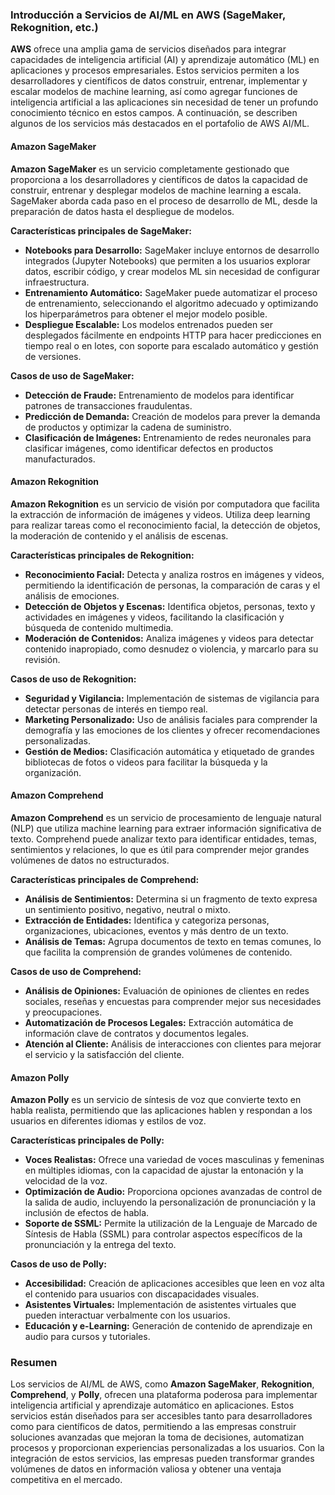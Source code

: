 ### Introducción a Servicios de AI/ML en AWS (SageMaker, Rekognition, etc.)

**AWS** ofrece una amplia gama de servicios diseñados para integrar capacidades de inteligencia artificial (AI) y aprendizaje automático (ML) en aplicaciones y procesos empresariales. Estos servicios permiten a los desarrolladores y científicos de datos construir, entrenar, implementar y escalar modelos de machine learning, así como agregar funciones de inteligencia artificial a las aplicaciones sin necesidad de tener un profundo conocimiento técnico en estos campos. A continuación, se describen algunos de los servicios más destacados en el portafolio de AWS AI/ML.

#### Amazon SageMaker

**Amazon SageMaker** es un servicio completamente gestionado que proporciona a los desarrolladores y científicos de datos la capacidad de construir, entrenar y desplegar modelos de machine learning a escala. SageMaker aborda cada paso en el proceso de desarrollo de ML, desde la preparación de datos hasta el despliegue de modelos.

**Características principales de SageMaker:**
- **Notebooks para Desarrollo:** SageMaker incluye entornos de desarrollo integrados (Jupyter Notebooks) que permiten a los usuarios explorar datos, escribir código, y crear modelos ML sin necesidad de configurar infraestructura.
- **Entrenamiento Automático:** SageMaker puede automatizar el proceso de entrenamiento, seleccionando el algoritmo adecuado y optimizando los hiperparámetros para obtener el mejor modelo posible.
- **Despliegue Escalable:** Los modelos entrenados pueden ser desplegados fácilmente en endpoints HTTP para hacer predicciones en tiempo real o en lotes, con soporte para escalado automático y gestión de versiones.

**Casos de uso de SageMaker:**
- **Detección de Fraude:** Entrenamiento de modelos para identificar patrones de transacciones fraudulentas.
- **Predicción de Demanda:** Creación de modelos para prever la demanda de productos y optimizar la cadena de suministro.
- **Clasificación de Imágenes:** Entrenamiento de redes neuronales para clasificar imágenes, como identificar defectos en productos manufacturados.

#### Amazon Rekognition

**Amazon Rekognition** es un servicio de visión por computadora que facilita la extracción de información de imágenes y videos. Utiliza deep learning para realizar tareas como el reconocimiento facial, la detección de objetos, la moderación de contenido y el análisis de escenas.

**Características principales de Rekognition:**
- **Reconocimiento Facial:** Detecta y analiza rostros en imágenes y videos, permitiendo la identificación de personas, la comparación de caras y el análisis de emociones.
- **Detección de Objetos y Escenas:** Identifica objetos, personas, texto y actividades en imágenes y videos, facilitando la clasificación y búsqueda de contenido multimedia.
- **Moderación de Contenidos:** Analiza imágenes y videos para detectar contenido inapropiado, como desnudez o violencia, y marcarlo para su revisión.

**Casos de uso de Rekognition:**
- **Seguridad y Vigilancia:** Implementación de sistemas de vigilancia para detectar personas de interés en tiempo real.
- **Marketing Personalizado:** Uso de análisis faciales para comprender la demografía y las emociones de los clientes y ofrecer recomendaciones personalizadas.
- **Gestión de Medios:** Clasificación automática y etiquetado de grandes bibliotecas de fotos o videos para facilitar la búsqueda y la organización.

#### Amazon Comprehend

**Amazon Comprehend** es un servicio de procesamiento de lenguaje natural (NLP) que utiliza machine learning para extraer información significativa de texto. Comprehend puede analizar texto para identificar entidades, temas, sentimientos y relaciones, lo que es útil para comprender mejor grandes volúmenes de datos no estructurados.

**Características principales de Comprehend:**
- **Análisis de Sentimientos:** Determina si un fragmento de texto expresa un sentimiento positivo, negativo, neutral o mixto.
- **Extracción de Entidades:** Identifica y categoriza personas, organizaciones, ubicaciones, eventos y más dentro de un texto.
- **Análisis de Temas:** Agrupa documentos de texto en temas comunes, lo que facilita la comprensión de grandes volúmenes de contenido.

**Casos de uso de Comprehend:**
- **Análisis de Opiniones:** Evaluación de opiniones de clientes en redes sociales, reseñas y encuestas para comprender mejor sus necesidades y preocupaciones.
- **Automatización de Procesos Legales:** Extracción automática de información clave de contratos y documentos legales.
- **Atención al Cliente:** Análisis de interacciones con clientes para mejorar el servicio y la satisfacción del cliente.

#### Amazon Polly

**Amazon Polly** es un servicio de síntesis de voz que convierte texto en habla realista, permitiendo que las aplicaciones hablen y respondan a los usuarios en diferentes idiomas y estilos de voz.

**Características principales de Polly:**
- **Voces Realistas:** Ofrece una variedad de voces masculinas y femeninas en múltiples idiomas, con la capacidad de ajustar la entonación y la velocidad de la voz.
- **Optimización de Audio:** Proporciona opciones avanzadas de control de la salida de audio, incluyendo la personalización de pronunciación y la inclusión de efectos de habla.
- **Soporte de SSML:** Permite la utilización de la Lenguaje de Marcado de Síntesis de Habla (SSML) para controlar aspectos específicos de la pronunciación y la entrega del texto.

**Casos de uso de Polly:**
- **Accesibilidad:** Creación de aplicaciones accesibles que leen en voz alta el contenido para usuarios con discapacidades visuales.
- **Asistentes Virtuales:** Implementación de asistentes virtuales que pueden interactuar verbalmente con los usuarios.
- **Educación y e-Learning:** Generación de contenido de aprendizaje en audio para cursos y tutoriales.

### Resumen

Los servicios de AI/ML de AWS, como **Amazon SageMaker**, **Rekognition**, **Comprehend**, y **Polly**, ofrecen una plataforma poderosa para implementar inteligencia artificial y aprendizaje automático en aplicaciones. Estos servicios están diseñados para ser accesibles tanto para desarrolladores como para científicos de datos, permitiendo a las empresas construir soluciones avanzadas que mejoran la toma de decisiones, automatizan procesos y proporcionan experiencias personalizadas a los usuarios. Con la integración de estos servicios, las empresas pueden transformar grandes volúmenes de datos en información valiosa y obtener una ventaja competitiva en el mercado.
